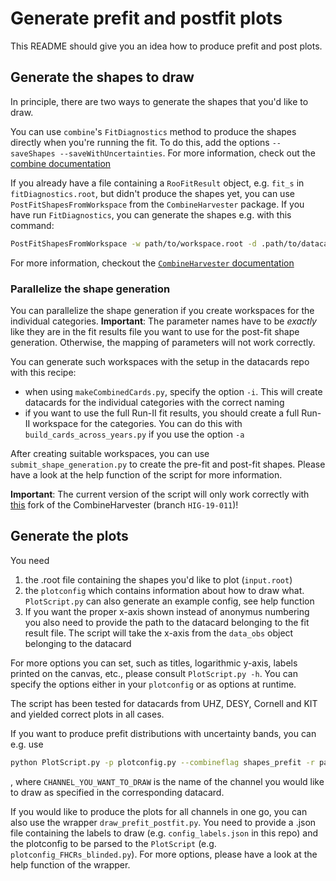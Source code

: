 # Generate prefit and postfit plots

This README should give you an idea how to produce prefit and post plots.

## Generate the shapes to draw

In principle, there are two ways to generate the shapes that you'd like to draw.

You can use `combine`'s `FitDiagnostics` method to produce the shapes directly when you're running the fit.
To do this, add the options `--saveShapes --saveWithUncertainties`.
For more information, check out the [combine documentation](https://cms-analysis.github.io/HiggsAnalysis-CombinedLimit/part3/nonstandard/#plotting)

If you already have a file containing a `RooFitResult` object, e.g. `fit_s` in `fitDiagnostics.root`, but didn't produce the shapes yet, you can use `PostFitShapesFromWorkspace` from the `CombineHarvester` package.
If you have run `FitDiagnostics`, you can generate the shapes e.g. with this command:

```bash
PostFitShapesFromWorkspace -w path/to/workspace.root -d .path/to/datacard.txt -f fitDiagnostics.root:fit_s --postfit --sampling --samples 300 --skip-proc-errs -o outputfile.root
```

For more information, checkout the [`CombineHarvester` documentation](http://cms-analysis.github.io/CombineHarvester/post-fit-shapes-ws.html)

### Parallelize the shape generation

You can parallelize the shape generation if you create workspaces for the individual categories.
**Important**: The parameter names have to be *exactly* like they are in the fit results file you want to use for the post-fit shape generation.
Otherwise, the mapping of parameters will not work correctly.

You can generate such workspaces with the setup in the datacards repo with this recipe:
- when using `makeCombinedCards.py`, specify the option `-i`. This will create datacards for the individual categories with the correct naming
- if you want to use the full Run-II fit results, you should create a full Run-II workspace for the categories. You can do this with `build_cards_across_years.py` if you use the option `-a`

After creating suitable workspaces, you can use `submit_shape_generation.py` to create the pre-fit and post-fit shapes.
Please have a look at the help function of the script for more information.

**Important**: The current version of the script will only work correctly with [this](https://github.com/pkausw/CombineHarvester/tree/HIG-19-011) fork of the CombineHarvester (branch `HIG-19-011`)!


## Generate the plots

You need
1) the .root file containing the shapes you'd like to plot (`input.root`)
2) the `plotconfig` which contains information about how to draw what. `PlotScript.py` can also generate an example config, see help function
3) If you want the proper x-axis shown instead of anonymus numbering you also need to provide the path to the datacard belonging to the fit result file. The script will take the x-axis from the `data_obs` object belonging to the datacard

For more options you can set, such as titles, logarithmic y-axis, labels printed on the canvas, etc., please consult `PlotScript.py -h`. You can specify the options either in your `plotconfig` or as options at runtime.

The script has been tested for datacards from UHZ, DESY, Cornell and KIT and yielded correct plots in all cases.

If you want to produce prefit distributions with uncertainty bands, you can e.g. use

```bash
python PlotScript.py -p plotconfig.py --combineflag shapes_prefit -r path/to/input.root --channelname CHANNEL_YOU_WANT_TO_DRAW --combineDatacard path/to/datacard.txt
```
, where `CHANNEL_YOU_WANT_TO_DRAW` is the name of the channel you would like to draw as specified in the corresponding datacard.

If you would like to produce the plots for all channels in one go, you can also use the wrapper `draw_prefit_postfit.py`.
You need to provide a .json file containing the labels to draw (e.g. `config_labels.json` in this repo) and the plotconfig to be parsed to the `PlotScript` (e.g. `plotconfig_FHCRs_blinded.py`).
For more options, please have a look at the help function of the wrapper.
